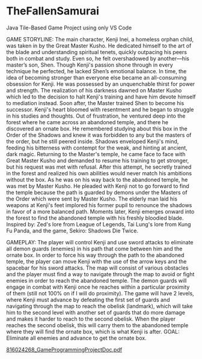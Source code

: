 # TheFallenSamurai
Java Tile-Based Game Project using only VS Code

GAME STORYLINE:
The main character, Kenji Inei, a homeless orphan child, was taken in by the Great Master Kusho.
He dedicated himself to the art of the blade and understanding spiritual tenets, quickly outpacing
his peers both in combat and study. Even so, he felt overshadowed by another—his master’s son,
Shen. Though Kenji's passion shone through in every technique he perfected, he lacked Shen’s
emotional balance.
In time, the idea of becoming stronger than everyone else became an all-consuming obsession for
Kenji. He was possessed by an unquenchable thirst for power and strength. The realization of his
darkness dawned on Master Kusho which led to the decision to halt Kenji's training and
have him devote himself to mediation instead.
Soon after, the Master trained Shen to become his successor. Kenji's heart bloomed with
resentment and he began to struggle in his studies and thoughts.
Out of frustration, he ventured deep into the forest where he came across an abandoned temple,
and there he discovered an ornate box. He remembered studying about this box in the Order of
the Shadows and knew it was forbidden to any but the masters of the order, but he still peered
inside.
Shadows enveloped Kenji's mind, feeding his bitterness with contempt for the weak, and hinting
at ancient, dark magic.
Returning to the Master's temple, he came face to face with Great Master Kusho and demanded to
resume his training to get stronger, but his request was met with refusal. After this attempt, he
secretly trained in the forest and realized his own abilities would never match his ambitions
without the box.
As he was on his way back to the abandoned temple, he was met by Master Kusho. He pleaded
with Kenji not to go forward to find the temple because the path is guarded by demons under the
Masters of the Order which were sent by Master Kusho. The elderly man laid his weapons at
Kenji's feet implored his former pupil to renounce the shadows in favor of a more balanced path.
Moments later, Kenji emerges onward into the forest to find the abandoned temple with his
freshly bloodied blade.
Inspired by: Zed's lore from League of Legends, Tai Lung's lore from Kung Fu Panda, and the
game, Sekiro: Shadows Die Twice.

GAMEPLAY:
The player will control Kenji and use sword attacks to eliminate all demon guards (enemies) in his
path that come between him and the ornate box. In order to force his way through the path to
the abandoned temple, the player can move Kenji with the use of the arrow keys and the
spacebar for his sword attacks. The map will consist of various obstacles and the player must find
a way to navigate through the map to avoid or fight enemies in order to reach the abandoned
temple. The demon guards will engage in combat with Kenji once he reaches within a particular
proximity of them (still not 100% on if I will do proximity). The game will have 2 levels, where
Kenji must advance by defeating the first set of guards and navigating through the map to reach
the obelisk (landmark), which will take him to the second level with another set of guards that
do more damage and makes it harder to reach to the second obelisk. When the player reaches the
second obelisk, this will carry them to the abandoned temple where they will find the ornate box,
which is what Kenji is after.
GOAL: Eliminate all enemies and advance to get the ornate box.

[816024268_GameProgrammingProjectDoc.pdf](https://github.com/Yanderei/TheFallenSamurai/files/13358882/816024268_GameProgrammingProjectDoc.pdf)

